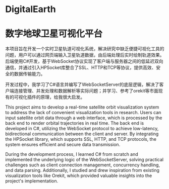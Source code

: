 # DigitalEarth
# 数字地球卫星可视化平台
本项目旨在开发一个实时卫星轨道可视化系统，解决研究中缺乏便捷可视化工具的问题，用户可以通过网页端输入卫星轨道数据，由后端处理后实时绘制轨道效果。后端使用C#开发，基于WebSocket协议实现了客户端与服务器之间的低延迟双向通信，并通过引入HPSocket库整合了SSL、HTTP和TCP等协议，提供高效、安全的数据传输能力。

开发过程中，我学习了C#语言并编写了WebSocketServer的底层逻辑，解决了客户端连接管理、并发处理和数据解析等实际问题；并学习、参考了orekit等市面现有的可视化插件的原理，给我很大启发。

This project aims to develop a real-time satellite orbit visualization system to address the lack of convenient visualization tools in research. Users can input satellite orbit data through a web interface, which is processed by the back end to render orbital trajectories in real time. The back end is developed in C#, utilizing the WebSocket protocol to achieve low-latency, bidirectional communication between the client and server. By integrating the HPSocket library, which supports SSL, HTTP, and TCP protocols, the system ensures efficient and secure data transmission. 

During the development process, I learned C# from scratch and implemented the underlying logic of the WebSocketServer, solving practical challenges such as client connection management, concurrency handling, and data parsing. Additionally, I studied and drew inspiration from existing visualization tools like Orekit, which provided valuable insights into the project's implementation.
